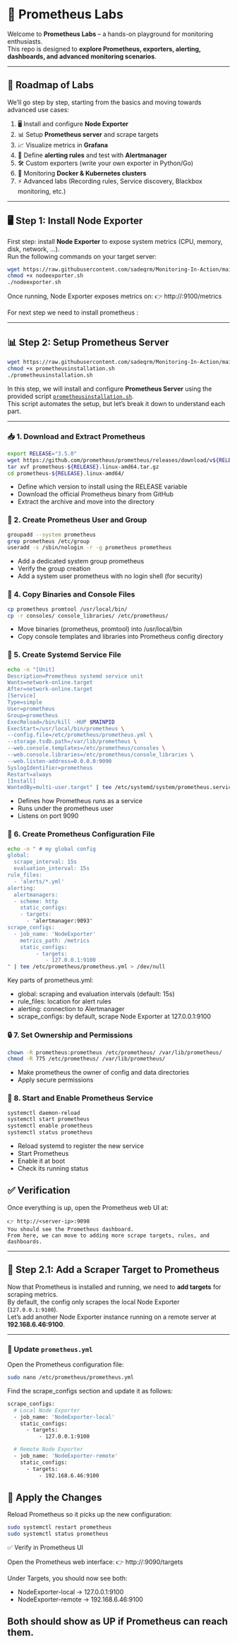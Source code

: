 # 🚀 Prometheus Labs  

Welcome to **Prometheus Labs** – a hands-on playground for monitoring enthusiasts.  
This repo is designed to **explore Prometheus, exporters, alerting, dashboards, and advanced monitoring scenarios**.  

---

## 📌 Roadmap of Labs
We’ll go step by step, starting from the basics and moving towards advanced use cases:

1. 🖥️ Install and configure **Node Exporter**  
2. 📊 Setup **Prometheus server** and scrape targets  
3. 📈 Visualize metrics in **Grafana**  
4. 🚨 Define **alerting rules** and test with **Alertmanager**  
5. 🛠️ Custom exporters (write your own exporter in Python/Go)  
6. 🐳 Monitoring **Docker & Kubernetes clusters**  
7. ⚡ Advanced labs (Recording rules, Service discovery, Blackbox monitoring, etc.)

---

## 🖥️ Step 1: Install Node Exporter
First step: install **Node Exporter** to expose system metrics (CPU, memory, disk, network, …).  
Run the following commands on your target server:

```bash
wget https://raw.githubusercontent.com/sadeqrm/Monitoring-In-Action/main/Session13/NodeExporter-Installation/nodeexporter.sh
chmod +x nodeexporter.sh
./nodeexporter.sh
```

Once running, Node Exporter exposes metrics on:
👉 http://<server-ip>:9100/metrics

For next step we need to install prometheus :

---

## 📊 Step 2: Setup Prometheus Server  
```bash
wget https://raw.githubusercontent.com/sadeqrm/Monitoring-In-Action/main/Session13/Prometheus-Installation/prometheusinstallation.sh
chmod +x prometheusinstallation.sh
./prometheusinstallation.sh
```
In this step, we will install and configure **Prometheus Server** using the provided script [`prometheusinstallation.sh`](./Prometheus-Installation/prometheusinstallation.sh).  
This script automates the setup, but let’s break it down to understand each part.


---

### 📥 1. Download and Extract Prometheus
```bash
export RELEASE="3.5.0"
wget https://github.com/prometheus/prometheus/releases/download/v${RELEASE}/prometheus-${RELEASE}.linux-amd64.tar.gz
tar xvf prometheus-${RELEASE}.linux-amd64.tar.gz
cd prometheus-${RELEASE}.linux-amd64/
```
*  Define which version to install using the RELEASE variable
*  Download the official Prometheus binary from GitHub
*  Extract the archive and move into the directory
### 👤 2. Create Prometheus User and Group
```bash
groupadd --system prometheus
grep prometheus /etc/group
useradd -s /sbin/nologin -r -g prometheus prometheus
```
*  Add a dedicated system group prometheus
*  Verify the group creation
*  Add a system user prometheus with no login shell (for security)

### 📑 4. Copy Binaries and Console Files
```bash
cp prometheus promtool /usr/local/bin/
cp -r consoles/ console_libraries/ /etc/prometheus/
```
*  Move binaries (prometheus, promtool) into /usr/local/bin
*  Copy console templates and libraries into Prometheus config directory

### 🔧 5. Create Systemd Service File
```bash
echo -n "[Unit]
Description=Prometheus systemd service unit
Wants=network-online.target
After=network-online.target
[Service]
Type=simple
User=prometheus
Group=prometheus
ExecReload=/bin/kill -HUP $MAINPID
ExecStart=/usr/local/bin/prometheus \
--config.file=/etc/prometheus/prometheus.yml \
--storage.tsdb.path=/var/lib/prometheus \
--web.console.templates=/etc/prometheus/consoles \
--web.console.libraries=/etc/prometheus/console_libraries \
--web.listen-address=0.0.0.0:9090
SyslogIdentifier=prometheus
Restart=always
[Install]
WantedBy=multi-user.target" | tee /etc/systemd/system/prometheus.service >/dev/null
```
*  Defines how Prometheus runs as a service
*  Runs under the prometheus user
*  Listens on port 9090

### 📝 6. Create Prometheus Configuration File
```bash
echo -n " # my global config
global:
  scrape_interval: 15s
  evaluation_interval: 15s
rule_files:
  - 'alerts/*.yml'
alerting:
  alertmanagers:
  - scheme: http
    static_configs:
    - targets:
      - "alertmanager:9093"
scrape_configs:
  - job_name: 'NodeExporter'
    metrics_path: /metrics
    static_configs:
         - targets:
            - 127.0.0.1:9100
" | tee /etc/prometheus/prometheus.yml > /dev/null
```
Key parts of prometheus.yml:
  *  global: scraping and evaluation intervals (default: 15s)
  *  rule_files: location for alert rules
  *  alerting: connection to Alertmanager
  *  scrape_configs: by default, scrape Node Exporter at 127.0.0.1:9100
### 🔒 7. Set Ownership and Permissions
```bash
chown -R prometheus:prometheus /etc/prometheus/ /var/lib/prometheus/
chmod -R 775 /etc/prometheus/ /var/lib/prometheus/
```
*  Make prometheus the owner of config and data directories
*  Apply secure permissions

### 🚀 8. Start and Enable Prometheus Service
```bash
systemctl daemon-reload
systemctl start prometheus
systemctl enable prometheus
systemctl status prometheus
```
*  Reload systemd to register the new service
*  Start Prometheus
*  Enable it at boot
*  Check its running status

## ✅ Verification
Once everything is up, open the Prometheus web UI at:

    👉 http://<server-ip>:9090
    You should see the Prometheus dashboard.
    From here, we can move to adding more scrape targets, rules, and dashboards.
---

## 📡 Step 2.1: Add a Scraper Target to Prometheus  

Now that Prometheus is installed and running, we need to **add targets** for scraping metrics.  
By default, the config only scrapes the local Node Exporter (`127.0.0.1:9100`).  
Let’s add another Node Exporter instance running on a remote server at **192.168.6.46:9100**.  

---

### 📝 Update `prometheus.yml`
Open the Prometheus configuration file:  

```bash
sudo nano /etc/prometheus/prometheus.yml
```

Find the scrape_configs section and update it as follows:
```bash
scrape_configs:
  # Local Node Exporter
  - job_name: 'NodeExporter-local'
    static_configs:
      - targets:
          - 127.0.0.1:9100

  # Remote Node Exporter
  - job_name: 'NodeExporter-remote'
    static_configs:
      - targets:
          - 192.168.6.46:9100
```

## 🔄 Apply the Changes
Reload Prometheus so it picks up the new configuration:
```bash
sudo systemctl restart prometheus
sudo systemctl status prometheus
```
✅ Verify in Prometheus UI

Open the Prometheus web interface:
👉 http://<prometheus-server-ip>:9090/targets

Under Targets, you should now see both:

*  NodeExporter-local → 127.0.0.1:9100
*  NodeExporter-remote → 192.168.6.46:9100
  
## Both should show as UP if Prometheus can reach them.

